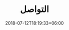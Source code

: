 ---
title: "التواصل"
date: 2018-07-12T18:19:33+06:00
bg_image: images/background/page-title.jpg
description : اتصل بنا على ليدرلاين للتواصل مع فريقنا. نحن هنا للرد على أي أسئلة أو تقديم المساعدة فيما يتعلق بخدماتنا. تواصل معنا اليوم ودعنا نساعدك في تلبية احتياجاتك.

---